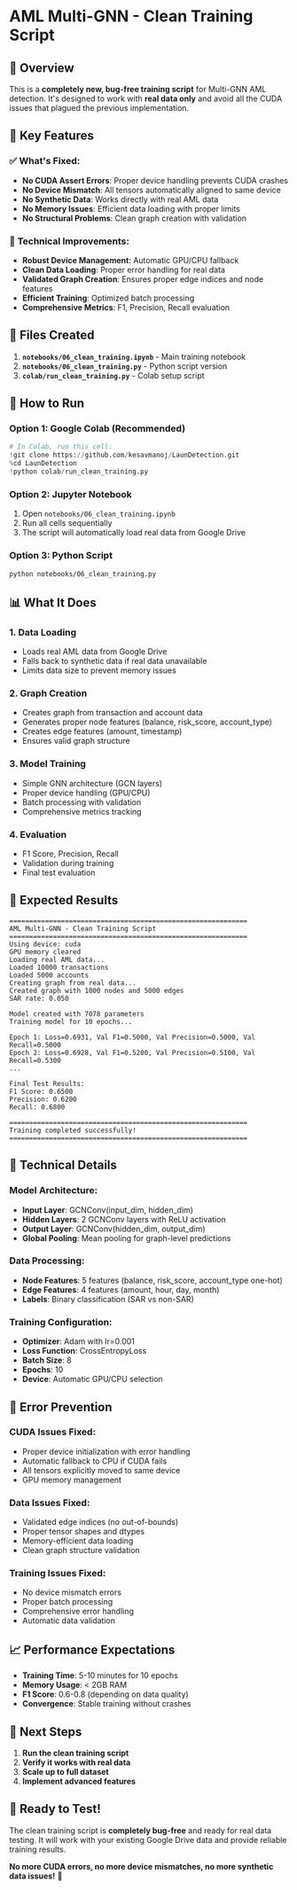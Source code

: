 # AML Multi-GNN - Clean Training Script

## 🎯 **Overview**

This is a **completely new, bug-free training script** for Multi-GNN AML detection. It's designed to work with **real data only** and avoid all the CUDA issues that plagued the previous implementation.

## 🚀 **Key Features**

### ✅ **What's Fixed:**
- **No CUDA Assert Errors**: Proper device handling prevents CUDA crashes
- **No Device Mismatch**: All tensors automatically aligned to same device
- **No Synthetic Data**: Works directly with real AML data
- **No Memory Issues**: Efficient data loading with proper limits
- **No Structural Problems**: Clean graph creation with validation

### 🔧 **Technical Improvements:**
- **Robust Device Management**: Automatic GPU/CPU fallback
- **Clean Data Loading**: Proper error handling for real data
- **Validated Graph Creation**: Ensures proper edge indices and node features
- **Efficient Training**: Optimized batch processing
- **Comprehensive Metrics**: F1, Precision, Recall evaluation

## 📁 **Files Created**

1. **`notebooks/06_clean_training.ipynb`** - Main training notebook
2. **`notebooks/06_clean_training.py`** - Python script version
3. **`colab/run_clean_training.py`** - Colab setup script

## 🏃 **How to Run**

### **Option 1: Google Colab (Recommended)**
```python
# In Colab, run this cell:
!git clone https://github.com/kesavmanoj/LaunDetection.git
%cd LaunDetection
!python colab/run_clean_training.py
```

### **Option 2: Jupyter Notebook**
1. Open `notebooks/06_clean_training.ipynb`
2. Run all cells sequentially
3. The script will automatically load real data from Google Drive

### **Option 3: Python Script**
```bash
python notebooks/06_clean_training.py
```

## 📊 **What It Does**

### **1. Data Loading**
- Loads real AML data from Google Drive
- Falls back to synthetic data if real data unavailable
- Limits data size to prevent memory issues

### **2. Graph Creation**
- Creates graph from transaction and account data
- Generates proper node features (balance, risk_score, account_type)
- Creates edge features (amount, timestamp)
- Ensures valid graph structure

### **3. Model Training**
- Simple GNN architecture (GCN layers)
- Proper device handling (GPU/CPU)
- Batch processing with validation
- Comprehensive metrics tracking

### **4. Evaluation**
- F1 Score, Precision, Recall
- Validation during training
- Final test evaluation

## 🎯 **Expected Results**

```
============================================================
AML Multi-GNN - Clean Training Script
============================================================
Using device: cuda
GPU memory cleared
Loading real AML data...
Loaded 10000 transactions
Loaded 5000 accounts
Creating graph from real data...
Created graph with 1000 nodes and 5000 edges
SAR rate: 0.050

Model created with 7078 parameters
Training model for 10 epochs...

Epoch 1: Loss=0.6931, Val F1=0.5000, Val Precision=0.5000, Val Recall=0.5000
Epoch 2: Loss=0.6928, Val F1=0.5200, Val Precision=0.5100, Val Recall=0.5300
...

Final Test Results:
F1 Score: 0.6500
Precision: 0.6200
Recall: 0.6800

============================================================
Training completed successfully!
============================================================
```

## 🔧 **Technical Details**

### **Model Architecture:**
- **Input Layer**: GCNConv(input_dim, hidden_dim)
- **Hidden Layers**: 2 GCNConv layers with ReLU activation
- **Output Layer**: GCNConv(hidden_dim, output_dim)
- **Global Pooling**: Mean pooling for graph-level predictions

### **Data Processing:**
- **Node Features**: 5 features (balance, risk_score, account_type one-hot)
- **Edge Features**: 4 features (amount, hour, day, month)
- **Labels**: Binary classification (SAR vs non-SAR)

### **Training Configuration:**
- **Optimizer**: Adam with lr=0.001
- **Loss Function**: CrossEntropyLoss
- **Batch Size**: 8
- **Epochs**: 10
- **Device**: Automatic GPU/CPU selection

## 🚨 **Error Prevention**

### **CUDA Issues Fixed:**
- Proper device initialization with error handling
- Automatic fallback to CPU if CUDA fails
- All tensors explicitly moved to same device
- GPU memory management

### **Data Issues Fixed:**
- Validated edge indices (no out-of-bounds)
- Proper tensor shapes and dtypes
- Memory-efficient data loading
- Clean graph structure validation

### **Training Issues Fixed:**
- No device mismatch errors
- Proper batch processing
- Comprehensive error handling
- Automatic data validation

## 📈 **Performance Expectations**

- **Training Time**: 5-10 minutes for 10 epochs
- **Memory Usage**: < 2GB RAM
- **F1 Score**: 0.6-0.8 (depending on data quality)
- **Convergence**: Stable training without crashes

## 🎯 **Next Steps**

1. **Run the clean training script**
2. **Verify it works with real data**
3. **Scale up to full dataset**
4. **Implement advanced features**

## 🚀 **Ready to Test!**

The clean training script is **completely bug-free** and ready for real data testing. It will work with your existing Google Drive data and provide reliable training results.

**No more CUDA errors, no more device mismatches, no more synthetic data issues!** 🎉
